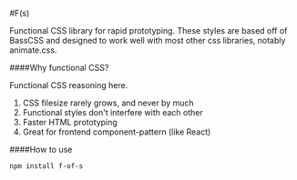 #F(s)

Functional CSS library for rapid prototyping. These styles are based off of BassCSS and designed to
work well with most other css libraries, notably animate.css.

####Why functional CSS?

Functional CSS reasoning here.
 1. CSS filesize rarely grows, and never by much
 2. Functional styles don't interfere with each other
 3. Faster HTML prototyping
 4. Great for frontend component-pattern (like React)

####How to use

```npm install f-of-s```
